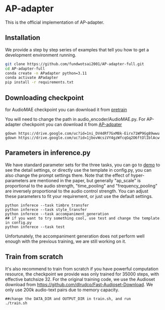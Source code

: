 # AP-adapter
This is the official implementation of AP-adapter.
## Installation
We provide a step by step series of examples that tell you how to get a development environment running.

```bash
git clone https://github.com/fundwotsai2001/AP-adapter-full.git
cd AP-adapter-full
conda create -n APadapter python=3.11
conda activate APadapter
pip install -r requirements.txt

```
## Downloading checkpoint
for AudioMAE checkpoint you can download it from 
[pretrain](https://drive.google.com/file/d/1ni_DV4dRf7GxM8k-Eirx71WP9Gg89wwu/view?usp=share_link)

You will need to change the path in audio_encoder/AudioMAE.py.
For AP-adapter checkpoint you can download it from
[AP-adpater](https://drive.google.com/drive/u/0/folders/1TPbiVx4ijjd2tdbLNmwPgpR8UUoRizmj)
```
gdown https://drive.google.com/uc?id=1ni_DV4dRf7GxM8k-Eirx71WP9Gg89wwu
gdown https://drive.google.com/uc?id=1jbovWcsiVY4gzWfcqGq2O6ftOlIblAcw
```


## Parameters in inference.py

We have standard parameter sets for the three tasks, you can go to [demo](https://young-almond-689.notion.site/Zero-shot-music-text-fusionfbbfeb0608664f61a6bf894d56e85820) to see the detail settings, or directly use the template in config.py, you can also change the prompt settings there. Note that the effect of hyper-parameters are mentioned in the paper, but generally "ap_scale" is proportional to the audio strength, "time_pooling" and "frequency_pooling" are inversely proportional to the audio control strength. You can adjust these parameters to fit your requirement, or just use the default settings.
```
python inferece --task timbre_transfer
python inferece --task style_transfer
python inferece --task accompaniment_generation
## if you want to try something cool, use test and change the template in config.py
python inferece --task test
```
Unfortunately, the accompaniment generation does not perform well enough with the previous training, we are still working on it.
## Train from scratch
It's also recommend to train from scratch if you have powerful computation resource, the checkpoint we provide was only trained for 35000 steps, with effective batchsize 32.
For the original training code, we use the Audioset download from https://github.com/dlrudco/Fast-Audioset-Download. We only use 200k audio-text pairs due to memory capacity. 
```
##change the DATA_DIR and OUTPUT_DIR in train.sh, and run
./train.sh
```
